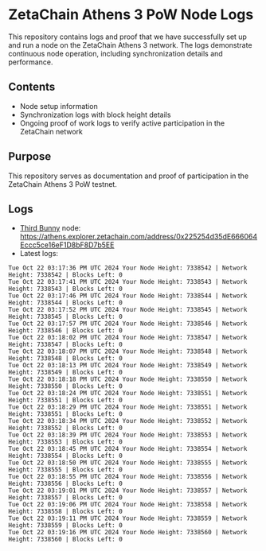 # ZetaChain Athens 3 PoW Node Logs
This repository contains logs and proof that we have successfully set up and run a node on the ZetaChain Athens 3 network. The logs demonstrate continuous node operation, including synchronization details and performance.

## Contents
- Node setup information
- Synchronization logs with block height details
- Ongoing proof of work logs to verify active participation in the ZetaChain network

## Purpose
This repository serves as documentation and proof of participation in the ZetaChain Athens 3 PoW testnet.

## Logs

- [Third Bunny](https://thirdbunny.xyz/) node: https://athens.explorer.zetachain.com/address/0x225254d35dE666064Eccc5ce16eF1D8bF8D7b5EE
- Latest logs:
```
Tue Oct 22 03:17:36 PM UTC 2024 Your Node Height: 7338542 | Network Height: 7338542 | Blocks Left: 0
Tue Oct 22 03:17:41 PM UTC 2024 Your Node Height: 7338543 | Network Height: 7338543 | Blocks Left: 0
Tue Oct 22 03:17:46 PM UTC 2024 Your Node Height: 7338544 | Network Height: 7338544 | Blocks Left: 0
Tue Oct 22 03:17:52 PM UTC 2024 Your Node Height: 7338545 | Network Height: 7338545 | Blocks Left: 0
Tue Oct 22 03:17:57 PM UTC 2024 Your Node Height: 7338546 | Network Height: 7338546 | Blocks Left: 0
Tue Oct 22 03:18:02 PM UTC 2024 Your Node Height: 7338547 | Network Height: 7338547 | Blocks Left: 0
Tue Oct 22 03:18:07 PM UTC 2024 Your Node Height: 7338548 | Network Height: 7338548 | Blocks Left: 0
Tue Oct 22 03:18:13 PM UTC 2024 Your Node Height: 7338549 | Network Height: 7338549 | Blocks Left: 0
Tue Oct 22 03:18:18 PM UTC 2024 Your Node Height: 7338550 | Network Height: 7338550 | Blocks Left: 0
Tue Oct 22 03:18:24 PM UTC 2024 Your Node Height: 7338551 | Network Height: 7338551 | Blocks Left: 0
Tue Oct 22 03:18:29 PM UTC 2024 Your Node Height: 7338551 | Network Height: 7338551 | Blocks Left: 0
Tue Oct 22 03:18:34 PM UTC 2024 Your Node Height: 7338552 | Network Height: 7338552 | Blocks Left: 0
Tue Oct 22 03:18:39 PM UTC 2024 Your Node Height: 7338553 | Network Height: 7338553 | Blocks Left: 0
Tue Oct 22 03:18:45 PM UTC 2024 Your Node Height: 7338554 | Network Height: 7338554 | Blocks Left: 0
Tue Oct 22 03:18:50 PM UTC 2024 Your Node Height: 7338555 | Network Height: 7338555 | Blocks Left: 0
Tue Oct 22 03:18:55 PM UTC 2024 Your Node Height: 7338556 | Network Height: 7338556 | Blocks Left: 0
Tue Oct 22 03:19:01 PM UTC 2024 Your Node Height: 7338557 | Network Height: 7338557 | Blocks Left: 0
Tue Oct 22 03:19:06 PM UTC 2024 Your Node Height: 7338558 | Network Height: 7338558 | Blocks Left: 0
Tue Oct 22 03:19:11 PM UTC 2024 Your Node Height: 7338559 | Network Height: 7338559 | Blocks Left: 0
Tue Oct 22 03:19:16 PM UTC 2024 Your Node Height: 7338560 | Network Height: 7338560 | Blocks Left: 0
```
